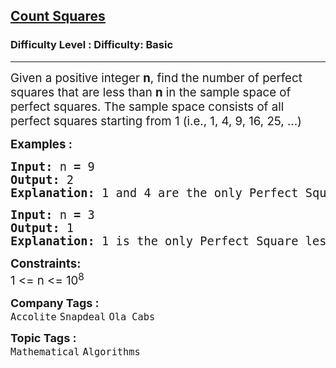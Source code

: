 <h2><a href="https://www.geeksforgeeks.org/problems/count-squares3649/1?page=1&difficulty=Basic&status=unsolved&sortBy=submissions">Count Squares</a></h2><h3>Difficulty Level : Difficulty: Basic</h3><hr><div class="problems_problem_content__Xm_eO"><p><span style="font-size: 14pt;">Given a positive integer <strong>n</strong>, find the number of perfect squares that are less than <strong>n</strong> in the sample space of perfect squares. The sample space consists of all perfect squares starting from 1 (i.e., 1, 4, 9, 16, 25, …)</span></p>
<p><span style="font-size: 14pt;"><strong>Examples :</strong></span></p>
<pre><span style="font-size: 14pt;"><strong>Input:</strong> n<strong> = </strong>9
<strong>Output: </strong>2
<strong>Explanation: </strong>1 and 4 are the only Perfect Squares less than 9. So, the Output is 2.</span></pre>
<pre><span style="font-size: 14pt;"><strong>Input:</strong> n<strong> = </strong>3
<strong>Output: </strong>1
<strong>Explanation: </strong>1 is the only Perfect Square less than 3. So, the Output is 1.</span></pre>
<p><span style="font-size: 14pt;"><strong>Constraints:</strong></span><br><span style="font-size: 14pt;">1 &lt;= n &lt;= 10<sup>8</sup></span></p></div><p><span style=font-size:18px><strong>Company Tags : </strong><br><code>Accolite</code>&nbsp;<code>Snapdeal</code>&nbsp;<code>Ola Cabs</code>&nbsp;<br><p><span style=font-size:18px><strong>Topic Tags : </strong><br><code>Mathematical</code>&nbsp;<code>Algorithms</code>&nbsp;